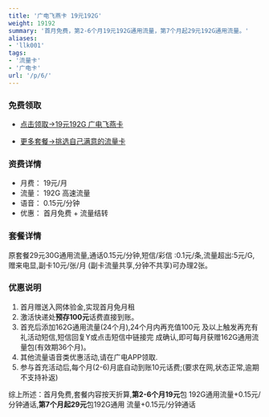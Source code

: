 ```yaml
---
title: '广电飞燕卡 19元192G'
weight: 19192
summary: '首月免费，第2-6个月19元192G通用流量，第7个月起29元192G通用流量。'
aliases:
- 'llk001'
tags:
- '流量卡'
- '广电卡'
url: '/p/6/'
---
```


### 免费领取

- <span class="ext-url">[点击领取→19元192G 广电飞燕卡](https://h5.lot-ml.com/h5orderEn/index?pudID=95ef056866787f7f&userid=133b6394b8178a11)</span>

- <span class="ext-url">[更多套餐→挑选自己满意的流量卡](https://h5.lot-ml.com/ProductEn/Index/133b6394b8178a11)</span>

### 资费详情
- 月费： 19元/月
- 流量： 192G 高速流量
- 语音： 0.15元/分钟
- 优惠： 首月免费 + 流量结转

### 套餐详情
原套餐29元30G通用流量,通话0.15元/分钟,短信/彩信
:0.1元/条,流量超出:5元/G,赠来电显,副卡10元/张/月
(副卡流量共享,分钟不共享)可办理2张。

### 优惠说明

1. 首月赠送入网体验金,实现首月免月租
2. 激活快递处**预存100元**话费直接到账。
3. 首充后添加162G通用流量(24个月),24个月内再充值100元
及以上触发再充有礼活动短信,短信回复Y或点击短信中链接完
成确认,即可每月获赠162G通用流量包(有效期36个月)。
4. 其他流量语音类优惠活动,请在广电APP领取.
5. 参与首充活动后,每个月(2-6)月底自动到账10元话费;(要求在网,状态正常,逾期不支持补返)

综上所述：首月免费,套餐内容按天折算,**第2-6个月19元**包
192G通用流量+0.15元/分钟通话,**第7个月起29元**包192G通用
流量+0.15元/分钟通话
